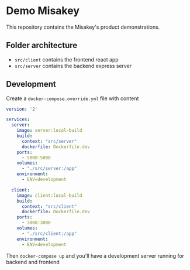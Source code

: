 # Demo Misakey

This repository contains the Misakey's product demonstrations.

## Folder architecture

* `src/client` contains the frontend react app
* `src/server` contains the backend express server

## Development

Create a `docker-compose.override.yml` file with content

```yaml
version: '2'

services:
  server:
    image: server:local-build
    build:
      context: "src/server"
      dockerfile: Dockerfile.dev
    ports:
      - 5000:5000
    volumes:
      - "./src/server:/app"
    environment:
      - ENV=development

  client:
    image: client:local-build
    build:
      context: "src/client"
      dockerfile: Dockerfile.dev
    ports:
      - 3000:3000
    volumes:
      - "./src/client:/app"
    environment:
      - ENV=development
```

Then `docker-compose up` and you'll have a development server running for backend and frontend